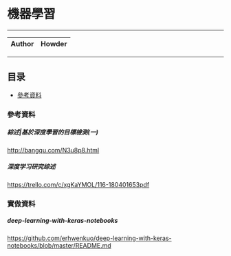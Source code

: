 機器學習
===========================

****
	
|Author|Howder|
|---|---


****
## 目录
* [參考資料](#參考資料)

### 參考資料
##### 綜述|基於深度學習的目標檢測(一)
http://bangqu.com/N3u8p8.html

##### 深度学习研究综述
https://trello.com/c/xgKaYMOL/116-180401653pdf

### 實做資料
##### deep-learning-with-keras-notebooks
https://github.com/erhwenkuo/deep-learning-with-keras-notebooks/blob/master/README.md


